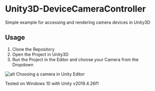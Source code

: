 # Unity3D-DeviceCameraController
Simple example for accessing and rendering camera devices in Unity3D

## Usage
1. Clone the Repository
2. Open the Project in Unity3D
3. Run the Project in the Editor and choose your Camera from the Dropdown

![alt Choosing a camera in Unity Editor](https://github.com/janedoesrepo/Unity3D-DeviceCameraController/blob/main/Assets/ChooseCamera.PNG "Choosing a camera in Unity Editor")

Tested on Windows 10 with Unity v2019.4.26f1
